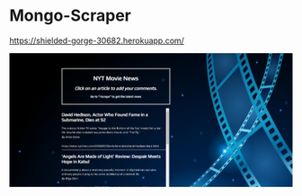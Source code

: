 # Mongo-Scraper

https://shielded-gorge-30682.herokuapp.com/

![screenshot](/public/images/screenshot.PNG)
